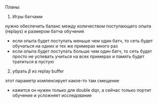 Планы:
1. Игры батчами

нужно обеспечить баланс между количеством поступающего опыта (replays) и размером батча обучения
- если опыта будет поступать меньше чем один батч, то сеть будет обучаться на одних и тех же примерах много раз
- если опыта будет поступать больше чем один батч, то сеть будет просто не успевать учиться на всех примерах и память будет тратиться в пустую

2. убрать $\beta$ из replay buffer

этот параметр компенсирует какое-то там смещение

- кажется он нужен только для double dqn, а сейчас только портит обучение и усложняет исследование